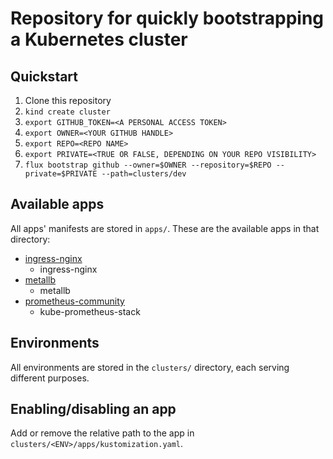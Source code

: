# Repository for quickly bootstrapping a Kubernetes cluster

## Quickstart

1. Clone this repository
1. `kind create cluster`
1. `export GITHUB_TOKEN=<A PERSONAL ACCESS TOKEN>`
1. `export OWNER=<YOUR GITHUB HANDLE>`
1. `export REPO=<REPO NAME>`
1. `export PRIVATE=<TRUE OR FALSE, DEPENDING ON YOUR REPO VISIBILITY>`
1. `flux bootstrap github --owner=$OWNER --repository=$REPO --private=$PRIVATE --path=clusters/dev`

## Available apps

All apps' manifests are stored in `apps/`. These are the available apps in that directory:

<!-- APPS -->
- [ingress-nginx](https://kubernetes.github.io/ingress-nginx)
  - ingress-nginx
- [metallb](https://metallb.github.io/metallb)
  - metallb
- [prometheus-community](https://prometheus-community.github.io/helm-charts)
  - kube-prometheus-stack
<!-- APPS -->

## Environments

All environments are stored in the `clusters/` directory, each serving different purposes.

## Enabling/disabling an app

Add or remove the relative path to the app in `clusters/<ENV>/apps/kustomization.yaml`.
